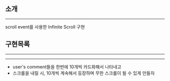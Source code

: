 ## 소개
***
scroll event를 사용한 Infinite Scroll 구현

## 구현목록
***
****
* user's comment들을 한번에 10개씩 카드화해서 나타내고
* 스크롤을 내릴 시, 10개씩 계속해서 등장하며 무한 스크롤이 될 수 있게 만들자
